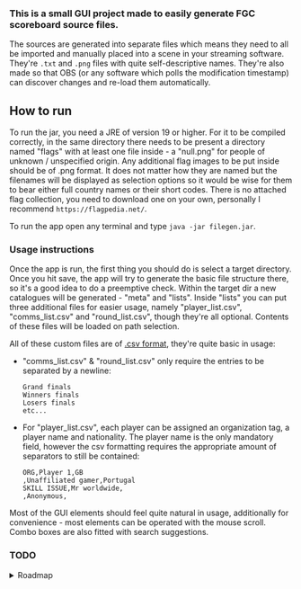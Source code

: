 ### This is a small GUI project made to easily generate FGC scoreboard source files.
The sources are generated into separate files which means they need to all be imported and manually placed into a scene in your streaming software. They're `.txt` and `.png` files with quite self-descriptive names.
They're also made so that OBS (or any software which polls the modification timestamp) can discover changes and re-load them automatically.

## How to run
To run the jar, you need a JRE of version 19 or higher. For it to be compiled correctly, in the same directory there needs to be present a directory named "flags" with at least one file inside - a "null.png" for people of unknown / unspecified origin. Any additional flag images to be put inside should be of .png format. It does not matter how they are named but the filenames will be displayed as selection options so it would be wise for them to bear either full country names or their short codes.
There is no attached flag collection, you need to download one on your own, personally I recommend `https://flagpedia.net/`.

To run the app open any terminal and type `java -jar filegen.jar`.

### Usage instructions
Once the app is run, the first thing you should do is select a target directory.
  Once you hit save, the app will try to generate the basic file structure there, so it's a good idea to do a preemptive check.
Within the target dir a new catalogues will be generated - "meta" and "lists". 
Inside "lists" you can put three additional files for easier usage, namely "player_list.csv", "comms_list.csv" and "round_list.csv", though they're all optional.
  Contents of these files will be loaded on path selection.

All of these custom files are of [.csv format](https://en.wikipedia.org/wiki/Comma-separated_values), they're quite basic in usage:
* "comms_list.csv" & "round_list.csv" only require the entries to be separated by a newline:
  ```
  Grand finals
  Winners finals
  Losers finals
  etc...
  ```
* For "player_list.csv", each player can be assigned an organization tag, a player name and nationality.
  The player name is the only mandatory field, however the csv formatting requires the appropriate amount of separators to still be contained:
  ```
  ORG,Player 1,GB
  ,Unaffiliated gamer,Portugal
  SKILL ISSUE,Mr worldwide,
  ,Anonymous, 
  ```

Most of the GUI elements should feel quite natural in usage, additionally for convenience - most elements can be operated with the mouse scroll.
Combo boxes are also fitted with search suggestions.



### TODO
<details>
<summary>Roadmap</summary>

Fixes/Next commit/Minor todo:
- [ ] V0.5
  - [ ] Challonge integration
  - [ ] All controls working
- [ ] V0.4
  - [ ] Merge and appropriate the websocket fork
  - [ ] Offer a basic, free html overlay
  - [ ] Offer a basic, free file-based obs overlay setup
- [ ] V0.3
  - [ ] add an "add player to list / save changes to player / add as new player" plus button on the controller
  - [ ] get rid of custom lists outside the app
    - [ ] Create appropriate scenes for each list edition
  - [x] Rework metadata storage
    - [ ] DAO architecture
      - [x] ini impl
      - [ ] db impl
    - [ ] selectable save format 
  - [ ] Rework output writer/formatter architecture to work with new meta storage
    - [ ] offer writer-formatter config detailing which field should be formatted, with selectable formatter per-writer & selectable output resource (input data is bundled into output resource) per-formatter, optional per-option setting?
    - [x] split comms output
    - [ ] ~~make comms amount arbitrary~~ (resigned)
    - [x] get rid of [W] mark
    - [x] get rid of host
    - [x] get rid of emojis
  - [ ] Move null-flag & default flag collection to resource
    - [ ] collect basic pride flags
  - [x] Apply config settings
  - [ ] ~~Merge and appropriate the websocket fork~~ (moved to 0.4)
  - [x] Move P2 GF tag to the left
  - [x] Fix a bug where autcomplete clear on-save causes automated related-field load and loses changes
- [x] V0.2
  - [x] Sort (default) round opts
  - [x] Fix radio buttons sometimes not enabling on-load 
  - [x] Autocomplete
  - [x] AppConfig class
  - [x] Round names list
  - [x] Finish DataManager
  - [x] Fix scene toggle selection on scene change

</details>
